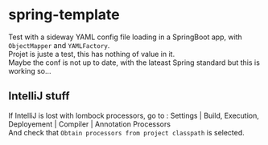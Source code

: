 # spring-template

Test with a sideway YAML config file loading in a SpringBoot app, with `ObjectMapper` and `YAMLFactory`.  
Projet is juste a test, this has nothing of value in it.  
Maybe the conf is not up to date, with the lateast Spring standard but this is working so...

## IntelliJ stuff
If IntelliJ is lost with lombock processors, go to : Settings | Build, Execution, Deployement | Compiler | Annotation Processors  
And check that `Obtain processors from project classpath` is selected.
